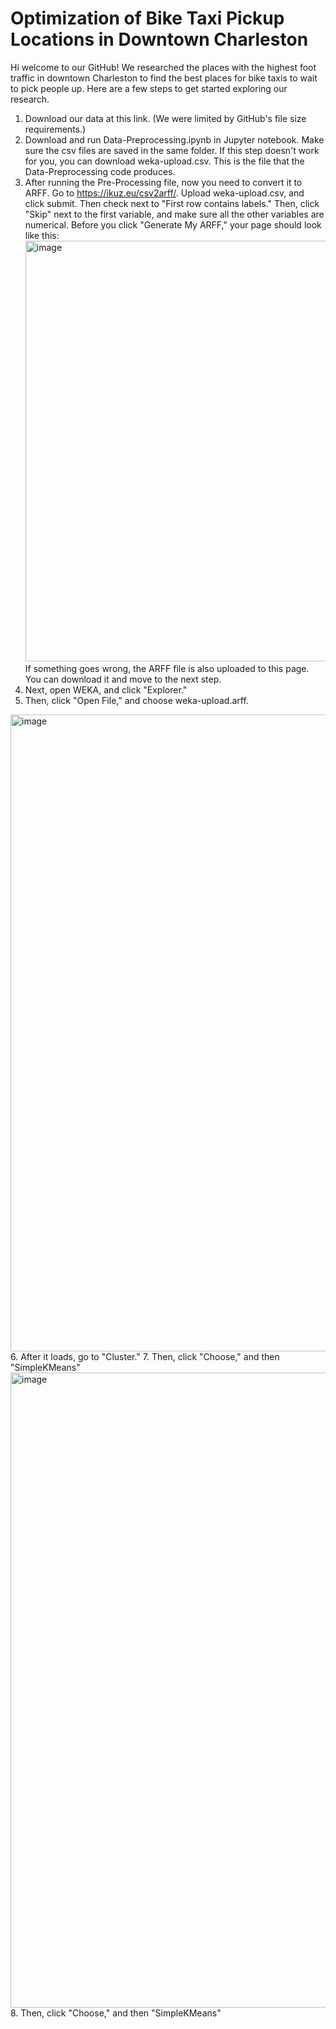 # Optimization of Bike Taxi Pickup Locations in Downtown Charleston
Hi welcome to our GitHub! We researched the places with the highest foot traffic in downtown Charleston to find the best places for bike taxis to wait to pick people up. Here are a few steps to get started exploring our research.
  1. Download our data at this link. (We were limited by GitHub's file size requirements.)
  2. Download and run Data-Preprocessing.ipynb in Jupyter notebook. Make sure the csv files are saved in the same folder. If this step doesn't work for you, you can download weka-upload.csv. This is the file that the Data-Preprocessing code produces.
  3. After running the Pre-Processing file, now you need to convert it to ARFF. Go to https://ikuz.eu/csv2arff/. Upload weka-upload.csv, and click submit. Then check next to "First row contains labels." Then, click "Skip" next to the first variable, and make sure all the other variables are numerical. Before you click "Generate My ARFF," your page should look like this: <img width="673" alt="image" src="https://user-images.githubusercontent.com/78061469/165856836-382854c9-2ec1-40f6-85c4-c47bd3041114.png">
If something goes wrong, the ARFF file is also uploaded to this page. You can download it and move to the next step.
  5. Next, open WEKA, and click "Explorer."
  6. Then, click "Open File," and choose weka-upload.arff.
<img width="1019" alt="image" src="https://user-images.githubusercontent.com/78061469/165857167-7f2e142e-891b-4e1d-a243-e44a26bc4b4c.png">
  6. After it loads, go to "Cluster." 
  7. Then, click "Choose," and then "SimpleKMeans"
<img width="1016" alt="image" src="https://user-images.githubusercontent.com/78061469/165857291-c770150c-7b62-4e6d-89a7-f5fe0d4e69ed.png">
  8. Then, click "Choose," and then "SimpleKMeans"

